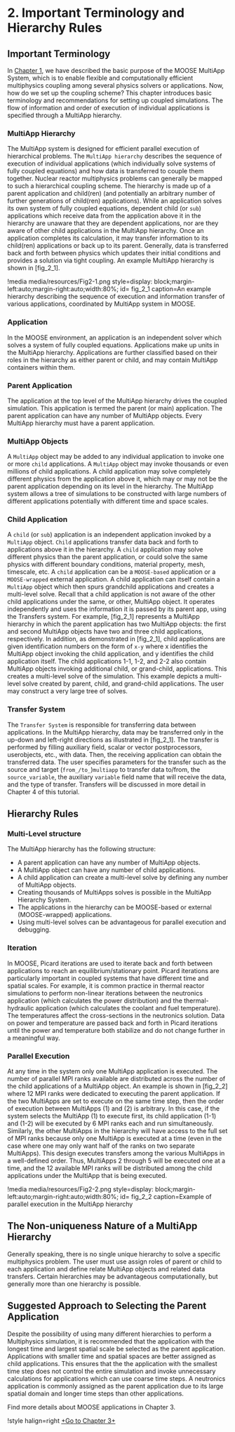 # 2. Important Terminology and Hierarchy Rules

## Important Terminology

In [Chapter 1](/chp_1_motives.md), we have described the basic purpose of the MOOSE MultiApp System, which is to enable flexible and computationally efficient multiphysics coupling among several physics solvers or applications. Now, how do we set up the coupling scheme? This chapter introduces basic terminology and recommendations for setting up coupled simulations. The flow of information and order of execution of individual applications is specified through a MultiApp hierarchy.

### MultiApp Hierarchy

The MultiApp system is designed for efficient parallel execution of hierarchical problems. The `MultiApp hierarchy` describes the sequence of execution of individual applications (which individually solve systems of fully coupled equations) and how data is transferred to couple them together. Nuclear reactor multiphysics problems can generally be mapped to such a hierarchical coupling scheme. The hierarchy is made up of a parent application and child(ren) (and potentially an arbitrary number of further generations of child(ren) applications). While an application solves its own system of fully coupled equations, dependent child (or `sub`) applications which receive data from the application above it in the hierarchy are unaware that they are dependent applications, nor are they aware of other child applications in the MultiApp hierarchy. Once an application completes its calculation, it may transfer information to its child(ren) applications or back up to its parent. Generally, data is transferred back and forth between physics which updates their initial conditions and provides a solution via tight coupling. An example MultiApp hierarchy is shown in [fig_2_1].

!media media/resources/Fig2-1.png
      style=display: block;margin-left:auto;margin-right:auto;width:80%;
      id= fig_2_1
      caption=An example hierarchy describing the sequence of execution and information transfer of various applications, coordinated by MultiApp system in MOOSE.

### Application

In the MOOSE environment, an application is an independent solver which solves a system of fully coupled equations. Applications make up units in the MultiApp hierarchy. Applications are further classified based on their roles in the hierarchy as either parent or child, and may contain MultiApp containers within them.

### Parent Application

The application at the top level of the MultiApp hierarchy drives the coupled simulation. This application is termed the parent (or main) application. The parent application can have any number of MultiApp objects. Every MultiApp hierarchy must have a parent application.

### MultiApp Objects

A `MultiApp` object may be added to any individual application to invoke one or more `child` applications. A `MultiApp` object may invoke thousands or even millions of child applications. A child application may solve completely different physics from the application above it, which may or may not be the parent application depending on its level in the hierarchy. The MultiApp system allows a tree of simulations to be constructed with large numbers of different applications potentially with different time and space scales.

### Child Application

A `child` (or `sub`) application is an independent application invoked by a `MultiApp` object. `Child` applications transfer data back and forth to applications above it in the hierarchy. A `child` application may solve different physics than the parent application, or could solve the same physics with different boundary conditions, material property, mesh, timescale, etc. A `child` application can be a `MOOSE-based` application or a `MOOSE-wrapped` external application. A child application can itself contain a `MultiApp` object which then spurs grandchild applications and creates a multi-level solve. Recall that a child application is not aware of the other child applications under the same, or other, MultiApp object. It operates independently and uses the information it is passed by its parent app, using the Transfers system.
For example, [fig_2_1] represents a MultiApp hierarchy in which the parent application has two MultiApp objects: the first and second MultiApp objects have two and three child applications, respectively. In addition, as demonstrated in [fig_2_1], child applications are given identification numbers on the form of `x-y` where x identifies the MultiApp object invoking the child application, and y identifies the child application itself. The child applications 1-1, 1-2, and 2-2 also contain MultiApp objects invoking additional child, or grand-child, applications. This creates a multi-level solve of the simulation. This example depicts a multi-level solve created by parent, child, and grand-child applications. The user may construct a very large tree of solves.


### Transfer System

The `Transfer System` is responsible for transferring data between applications. In the MultiApp hierarchy, data may be transferred only in the up-down and left-right directions as illustrated in [fig_2_1]. The transfer is performed by filling auxiliary field, scalar or vector postprocessors, userobjects, etc., with data. Then, the receiving application can obtain the transferred data. The user specifies parameters for the transfer such as the source and target (`from_/to_`)`multiapp` to transfer data to/from, the `source_variable`, the auxiliary `variable` field name that will receive the data, and the type of transfer. Transfers will be discussed in more detail in Chapter 4 of this tutorial.

## Hierarchy Rules

### Multi-Level structure

The MultiApp hierarchy has the following structure:

- A parent application can have any number of MultiApp objects.
- A MultiApp object can have any number of child applications.
- A child application can create a multi-level solve by defining any number of MultiApp objects.
- Creating thousands of MultiApps solves is possible in the MultiApp Hierarchy System.
- The applications in the hierarchy can be MOOSE-based or external (MOOSE-wrapped) applications.  
- Using multi-level solves can be advantageous for parallel execution and debugging.


### Iteration

In MOOSE, Picard iterations are used to iterate back and forth between applications to reach an equilibrium/stationary point. Picard iterations are particularly important in coupled systems that have different time and spatial scales. For example, it is common practice in thermal reactor simulations to perform non-linear iterations between the neutronics application (which calculates the power distribution) and the thermal-hydraulic application (which calculates the coolant and fuel temperature). The temperatures affect the cross-sections in the neutronics solution. Data on power and temperature are passed back and forth in Picard iterations until the power and temperature both stabilize and do not change further in a meaningful way.

### Parallel Execution

At any time in the system only one MultiApp application is executed. The number of parallel MPI ranks available are distributed across the number of the child applications of a MultiApp object.  An example is shown in [fig_2_2] where 12 MPI ranks were dedicated to executing the parent application. If the two MultiApps are set to execute on the same time step, then the order of execution between MultiApps (1) and (2) is arbitrary. In this case, if the system selects the MultiApp (1) to execute first, its child application (1-1) and (1-2) will be executed by 6 MPI ranks each and run simultaneously. Similarly, the other MultiApps in the hierarchy will have access to the full set of MPI ranks because only one MultiApp is executed at a time (even in the case where one may only want half of the ranks on two separate MultiApps). This design executes transfers among the various MultiApps in a well-defined order. Thus, MultiApps 2 through 5 will be executed one at a time, and the 12 available MPI ranks will be distributed among the child applications under the MultiApp that is being executed.

!media media/resources/Fig2-2.png
      style=display: block;margin-left:auto;margin-right:auto;width:80%;
      id= fig_2_2
      caption=Example of parallel execution in the MultiApp hierarchy

## The Non-uniqueness Nature of a MultiApp Hierarchy

Generally speaking, there is no single unique hierarchy to solve a specific multiphysics problem.  The user must use assign roles of parent or child to each application and define relate MultiApp objects and related data transfers. Certain hierarchies may be advantageous computationally, but generally more than one hierarchy is possible.

## Suggested Approach to Selecting the Parent Application

Despite the possibility of using many different hierarchies to perform a Multiphysics simulation, it is recommended that the application with the longest time and largest spatial scale be selected as the parent application. Applications with smaller time and spatial spaces are better assigned as child applications. This ensures that the the application with the smallest time step does not control the entire simulation and invoke unnecessary calculations for applications which can use coarse time steps. A neutronics application is commonly assigned as the parent application due to its large spatial domain and longer time steps than other applications.

Find more details about MOOSE applications in Chapter 3.

!style halign=right
[+Go to Chapter 3+](/chp_3_applications.md)
